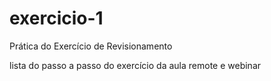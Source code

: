 # exercicio-1
Prática do Exercício de Revisionamento

lista do passo a passo do exercício da aula remote e webinar
